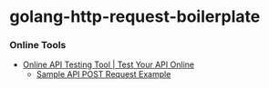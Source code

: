 golang-http-request-boilerplate
===============================
### Online Tools
- [Online API Testing Tool | Test Your API Online](https://reqbin.com/)
    - [Sample API POST Request Example](https://reqbin.com/req/ala1tavu/sample-api-post-request)